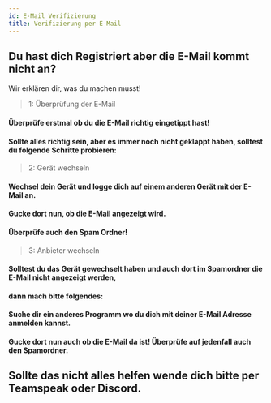 ```yaml
---
id: E-Mail Verifizierung
title: Verifizierung per E-Mail
---
```


## Du hast dich Registriert aber die E-Mail kommt nicht an?
Wir erklären dir, was du machen musst!


> 1: Überprüfung der E-Mail
#### Überprüfe erstmal ob du die E-Mail richtig eingetippt hast! 
#### Sollte alles richtig sein, aber es immer noch nicht geklappt haben, solltest du folgende Schritte probieren:


> 2: Gerät wechseln
#### Wechsel dein Gerät und logge dich auf einem anderen Gerät mit der E-Mail an.
#### Gucke dort nun, ob die E-Mail angezeigt wird.
#### Überprüfe auch den Spam Ordner!


> 3: Anbieter wechseln
#### Solltest du das Gerät gewechselt haben und auch dort im Spamordner die E-Mail nicht angezeigt werden,
#### dann mach bitte folgendes:

#### Suche dir ein anderes Programm wo du dich mit deiner E-Mail Adresse anmelden kannst. 
#### Gucke dort nun auch ob die E-Mail da ist! Überprüfe auf jedenfall auch den Spamordner.

## Sollte das nicht alles helfen wende dich bitte per Teamspeak oder Discord.
